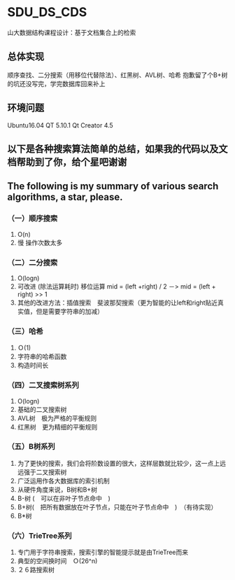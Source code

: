 # SDU_DS_CDS  
山大数据结构课程设计：基于文档集合上的检索

## 总体实现
顺序查找、二分搜索（用移位代替除法）、红黑树、AVL树、哈希
抱歉留了个B+树的坑还没写完，学完数据库回来补上

## 环境问题
Ubuntu16.04
QT 5.10.1
Qt Creator 4.5

## 以下是各种搜索算法简单的总结，如果我的代码以及文档帮助到了你，给个星吧谢谢
## The following is my summary of various search algorithms, a star, please.

### （一）顺序搜索
1. O(n)
2. 慢 操作次数太多
### （二）二分搜索
1. O(logn)
2. 可改进 (除法运算耗时)  移位运算
 mid = (left +right) / 2  －> mid = (left + right) >> 1 
3. 其他的改进方法：插值搜索　斐波那契搜索（更为智能的让left和right贴近真实值，但是需要字符串的加减）
### （三）哈希
1. Ｏ(1)
2. 字符串的哈希函数
3. 构造时间长
### （四）二叉搜索树系列
1. O(logn)
2. 基础的二叉搜索树
3. AVL树　极为严格的平衡规则
4. 红黑树　更为精细的平衡规则
### （五）B树系列
1. 为了更快的搜索，我们会将阶数设置的很大，这样层数就比较少，这一点上远远强于二叉搜索树
2. 广泛运用作各大数据库的索引机制
3. 从硬件角度来说，B树和B+树
4. B-树 (　可以在非叶子节点命中　)
5. B+树(　把所有数据放在叶子节点，只能在叶子节点命中　)　（有待实现）
6. B*树
### （六）TrieTree系列
1. 专门用于字符串搜索，搜索引擎的智能提示就是由TrieTree而来
2. 典型的空间换时间　Ｏ(26^n)
3. ２６路搜索树

